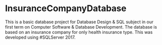 # InsuranceCompanyDatabase
This is a basic database project for Database Design &amp; SQL subject in our first term on Computer Software &amp; Database Development. The database is based on an insurance company for only health insurance type. This was developed using #SQLServer 2017.
